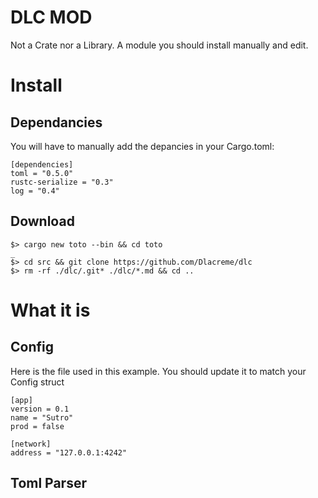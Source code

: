 DLC MOD
=======

Not a Crate nor a Library.
A module you should install manually and edit.

# Install

## Dependancies

You will have to manually add the depancies in your Cargo.toml:
```
[dependencies]
toml = "0.5.0"
rustc-serialize = "0.3"
log = "0.4"
```

## Download

```
$> cargo new toto --bin && cd toto
_
$> cd src && git clone https://github.com/Dlacreme/dlc
$> rm -rf ./dlc/.git* ./dlc/*.md && cd ..
```

# What it is

## Config

Here is the file used in this example. You should update it to match your Config struct
```
[app]
version = 0.1
name = "Sutro"
prod = false

[network]
address = "127.0.0.1:4242"
```

## Toml Parser

